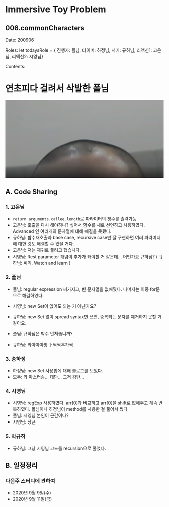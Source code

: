 # Immersive Toy Problem

## 006.commonCharacters

Date: 200906

Roles: let todaysRole = { 진행자: 폴님, 타이머: 하정님, 서기: 규하님, 리액션1: 고은님, 리액션2: 시영님}

Contents:


# 연초피다 걸려서 삭발한 폴님
![연초피다 걸려서 삭발한 폴님](../images/bowlPaul.png)



## A. Code Sharing

### 1. 고은님

- `return arguments.callee.length`로 파라미터의 갯수를 출력가능
- 고은님: 호출을 다시 해야하나? 싶어서 함수를 새로 선언하고 사용하였다. Advanced 인 여러개의 문자열에 대해 해결을 못했다.
- 규하님: 함수재호출과 base case, recursive case만 잘 구현하면 여러 파라미터에 대한 것도 해결할 수 있을 거다.
- 고은님: 저는 재귀로 풀려고 했습니다.
- 시영님: Rest parameter 개념이 추가가 돼야할 거 같은데... 어떤가요 규하님? ( 규하님: 씨익, Watch and learn )


### 2. 폴님

- 폴님: regular expression 써가지고, 빈 문자열을 없애줬다. 나머지는 이중 for문으로 해결하였다.
- 시영님: new Set이 없어도 되는 거 아닌가요?
- 규하님: new Set 없이 spread syntax만 쓰면, 중복되는 문자를 제거하지 못할 거 같아요.

- 폴님: 규하님은 박수 안쳐줍니까?
- 규하님: 와아아아앙 ㅏ짝짝ㅉ가짝
### 3. 송하정

- 하정님: new Set 사용법에 대해 블로그를 보았다.
- 모두: 와 마스터송... 대단... 그저 감탄...

### 4. 시영님

- 시영님: regExp 사용하였다. arr[0]과 비교하고 arr[0]을 shift로 없애주고 계속 반복하였다. 폴님이나 하정님이 method를 사용한 걸 풀어서 썼다
- 폴님: 시영님 본인이 근간이다?
- 시영님: 당근

### 5. 박규하

- 규하님: 그냥 시영님 코드를 recursion으로 풀었다.



## B. 일정정리

### 다음주 스터디에 관하여

- 2020년 9월 9일(수)
- 2020년 9월 11일(금)
